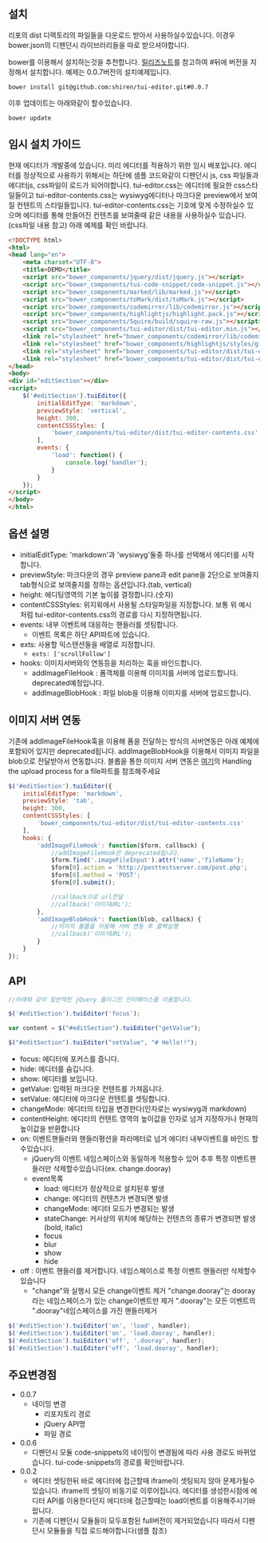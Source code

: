 ## 설치

리포의 dist 디렉토리의 파일들을 다운로드 받아서 사용하실수있습니다.
이경우 bower.json의 디펜던시 라이브러리들을 따로 받으셔야합니다.

bower를 이용해서 설치하는것을 추천합니다.
[릴리즈노트](https://github.com/shiren/tui-editor/releases)를 참고하여 #뒤에 버전을 지정해서 설치합니다.
예제는 0.0.7버전의 설치예제입니다.

```
bower install git@github.com:shiren/tui-editor.git#0.0.7
```

이후 업데이트는 아래와같이 할수있습니다.

```
bower update
```

## 임시 설치 가이드

현재 에디터가 개발중에 있습니다. 미리 에디터를 적용하기 위한 임시 배포입니다.
에디터를 정상적으로 사용하기 위해서는 하단에 샘플 코드와같이 디펜던시 js, css 파일들과 에디터js, css파일이 로드가 되어야합니다.
tui-editor.css는 에디터에 필요한 css스타일들이고
tui-editor-contents.css는 wysiwyg에디터나 마크다운 preview에서 보여질 컨텐트의 스타일들입니다.
tui-editor-contents.css는 기호에 맞게 수정하실수 있으며 에디터를 통해 만들어진 컨텐츠를 보여줄때 같은 내용을 사용하실수 있습니다.(css파일 내용 참고)
아래 예제를 확인 바랍니다.

``` html
<!DOCTYPE html>
<html>
<head lang="en">
    <meta charset="UTF-8">
    <title>DEMO</title>
    <script src="bower_components/jquery/dist/jquery.js"></script>
    <script src="bower_components/tui-code-snippet/code-snippet.js"></script>
    <script src="bower_components/marked/lib/marked.js"></script>
    <script src="bower_components/toMark/dist/toMark.js"></script>
    <script src="bower_components/codemirror/lib/codemirror.js"></script>
    <script src="bower_components/highlightjs/highlight.pack.js"></script>
    <script src="bower_components/Squire/build/squire-raw.js"></script>
    <script src="bower_components/tui-editor/dist/tui-editor.min.js"></script>
    <link rel="stylesheet" href="bower_components/codemirror/lib/codemirror.css">
    <link rel="stylesheet" href="bower_components/highlightjs/styles/github.css">
    <link rel="stylesheet" href="bower_components/tui-editor/dist/tui-editor.css">
    <link rel="stylesheet" href="bower_components/tui-editor/dist/tui-editor-contents.css">
</head>
<body>
<div id="editSection"></div>
<script>
    $('#editSection').tuiEditor({
        initialEditType: 'markdown',
        previewStyle: 'vertical',
        height: 300,
        contentCSSStyles: [
            'bower_components/tui-editor/dist/tui-editor-contents.css'
        ],
        events: {
            'load': function() {
                console.log('handler');
            }
        }
    });
</script>
</body>
</html>
```

## 옵션 설명

* initialEditType: 'markdown'과 'wysiwyg'둘중 하나를 선택해서 에디터를 시작합니다.
* previewStyle: 마크다운의 경우 preview pane과 edit pane을 2단으로 보여줄지 tab형식으로 보여줄지를 정하는 옵션입니다.(tab, vertical)
* height: 에디팅영역의 기본 높이를 결정합니다.(숫자)
* contentCSSStyles: 위지윅에서 사용될 스타일파일을 지정합니다. 보통 위 예시 처럼 tui-editor-contents.css의 경로를 다시 지정하면됩니다.
* events: 내부 이벤트에 대응하는 핸들러를 셋팅합니다.
    * 이벤트 목록은 하단 API파트에 있습니다.
* exts: 사용할 익스텐션들을 배열로 지정합니다.
    * `exts: ['scrollFollow']`
* hooks: 이미지서버와의 연동등을 처리하는 훅을 바인드합니다.
    * addImageFileHook : 폼객체를 이용해 이미지를 서버에 업로드합니다. deprecated예정입니다.
    * addImageBlobHook : 파일 blob을 이용해 이미지를 서버에 업로드합니다.

## 이미지 서버 연동

기존에 addImageFileHook훅을 이용해  폼을 전달하는 방식의 서버연동은 아래 예제에 포함되어 있지만 deprecated됩니다.
addImageBlobHook을 이용해서 이미지 파일을 blob으로 전달받아서 연동합니다.
블롭을 통한 이미지 서버 연동은 [여기](https://developer.mozilla.org/en/docs/Using_files_from_web_applications)의 Handling the upload process for a file파트를 참조해주세요


``` javascript
$('#editSection').tuiEditor({
    initialEditType: 'markdown',
    previewStyle: 'tab',
    height: 300,
    contentCSSStyles: [
        'bower_components/tui-editor/dist/tui-editor-contents.css'
    ],
    hooks: {
        'addImageFileHook': function($form, callback) {
            //addImageFileHook은 deprecated됩니다.
            $form.find('.imageFileInput').attr('name','fileName');
            $form[0].action = 'http://posttestserver.com/post.php';
            $form[0].method = 'POST';
            $form[0].submit();

            //callback으로 url전달
            //callback('이미지URL');
        },
        'addImageBlobHook': function(blob, callback) {
            //이미지 블롭을 이용해 서버 연동 후 콜백실행
            //callback('이미지URL');
        }
    }
});
```

## API

``` javascript
//아래와 같이 일반적인 jQuery 플러그인 인터페이스를 이용합니다.

$('#editSection').tuiEditor('focus');

var content = $("#editSection").tuiEditor("getValue");

$("#editSection").tuiEditor("setValue", "# Hello!!");
```

* focus: 에디터에 포커스를 줍니다.
* hide: 에디터를 숨깁니다.
* show: 에디터를 보입니다.
* getValue: 입력된 마크다운 컨텐트를 가져옵니다.
* setValue: 에디터에 마크다운 컨텐트를 셋팅합니다.
* changeMode: 에디터의 타입을 변경한다(인자로는 wysiwyg과 markdown)
* contentHeight: 에디터의 컨텐트 영역의 높이값을 인자로 넘겨 지정하거나 현재의 높이값을 반환합니다
* on: 이벤트핸들러와 핸들러평션을 파라메터로 넘겨 에디터 내부이벤트를 바인드 할수있습니다.
    * jQuery의 이벤트 네임스페이스와 동일하게 적용할수 있어 추후 특정 이벤트핸들러만 삭제할수있습니다(ex. change.dooray)
    * event목록
        * load: 에디터가 정상적으로 설치된후 발생
        * change: 에디터의 컨텐츠가 변경되면 발생
        * changeMode: 에디터 모드가 변경되는 발생
        * stateChange: 커서상의 위치에 해당하는 컨텐츠의 종류가 변경되면 발생(bold, italic)
        * focus
        * blur
        * show
        * hide
* off : 이벤트 핸들러를 제거합니다. 네임스페이스로 특정 이벤트 핸들러만 삭제할수있습니다
    * "change"와 실행시 모든 change이벤트 제거 "change.dooray"는 dooray라는 네임스페이스가 있는 change이벤트만 제거 ".dooray"는 모든 이벤트의 ".dooray"네임스페이스를 가진 핸들러제거

``` javascript
$('#editSection').tuiEditor('on', 'load', handler);
$('#editSection').tuiEditor('on', 'load.dooray', handler);
$('#editSection').tuiEditor('off', '.dooray', handler);
$('#editSection').tuiEditor('off', 'load.dooray', handler);
```

## 주요변경점
* 0.0.7
    * 네이밍 변경
        * 리포지토리 경로
        * jQuery API명
        * 파일 경로
* 0.0.6
    * 디펜던시 모듈 code-snippets의 네이밍이 변경됨에 따라 사용 경로도 바뀌었습니다. tui-code-snippets의 경로를 확인바랍니다.
* 0.0.2
    * 에디터 셋팅한뒤 바로 에디터에 접근할때 iframe이 셋팅되지 않아 문제가될수있습니다.
    iframe의 셋팅이 비동기로 이루어집니다. 에디터를 생성한시점에 에디터 API를 이용한다던지 에디터에 접근할때는 load이벤트를 이용해주시기바랍니다.
    * 기존에 디펜던시 모듈들이 모두포함된 full버전이 제거되었습니다 따라서 디펜던시 모듈들을 직접 로드해야합니다(샘플 참조)
